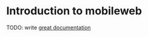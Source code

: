 # Introduction to mobileweb

TODO: write [great documentation](http://jacobian.org/writing/what-to-write/)
